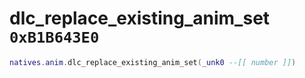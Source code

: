 # dlc_replace_existing_anim_set `0xB1B643E0`

```lua
natives.anim.dlc_replace_existing_anim_set(_unk0 --[[ number ]])
```